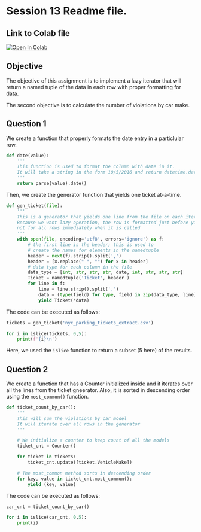 # Session 13 Readme file.


## Link to Colab file

[![Open In Colab](https://colab.research.google.com/assets/colab-badge.svg)](https://colab.research.google.com/github/mmgxa/P3A13/blob/main/session13.ipynb)

## Objective
The objective of this assignment is to implement a lazy iterator that will return a named tuple of the data in each row with proper formatting for data.

The second objective is to calculate the number of violations by car make.


## Question 1

We create a function that properly formats the date entry in a particlular row.

```python
def date(value):
    '''
    This function is used to format the column with date in it.
    It will take a string in the form 10/5/2016 and return datetime.date(2016, 10, 5)
    '''
    return parse(value).date()
```

Then, we create the generator function that yields one ticket at-a-time.

```python
def gen_ticket(file):
    '''
    This is a generator that yields one line from the file on each iteration
    Because we want lazy operation, the row is formatted just before yielding and
    not for all rows immediately when it is called
    '''
    with open(file, encoding='utf8', errors='ignore') as f:
        # the first line is the header; this is used to
        # create the names for elements in the namedtuple
        header = next(f).strip().split(',')
        header = [x.replace(" ", "") for x in header]
        # data type for each column in the file
        data_type = [int, str, str, str, date, int, str, str, str]
        Ticket = namedtuple('Ticket', header )
        for line in f:
            line = line.strip().split(',')
            data = (type(field) for type, field in zip(data_type, line))
            yield Ticket(*data)
```

The code can be executed as follows:

```python
tickets = gen_ticket('nyc_parking_tickets_extract.csv')

for i in islice(tickets, 0,5):
    print(f'{i}\n')
```

Here, we used the `islice` function to return a subset (5 here) of the results.

## Question 2

We create a function that has a Counter initialized inside and it iterates over all the lines from the ticket gneerator. Also, it is sorted in descending order using the `most_common()` function.

```python
def ticket_count_by_car():
    '''
    This will sum the violations by car model
    It will iterate over all rows in the generator
    '''

    # We initialize a counter to keep count of all the models
    ticket_cnt = Counter()

    for ticket in tickets:
        ticket_cnt.update([ticket.VehicleMake])

    # The most_common method sorts in descending order
    for key, value in ticket_cnt.most_common():
        yield (key, value)
```

The code can be executed as follows:

```python
car_cnt = ticket_count_by_car()

for i in islice(car_cnt, 0,5):
    print(i)
```